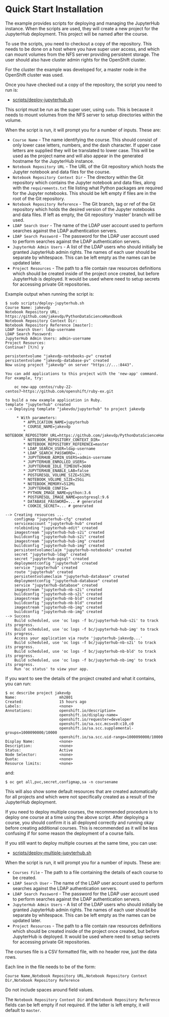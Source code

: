 # Quick Start Installation

The example provides scripts for deploying and managing the JupyterHub instance. When the scripts are used, they will create a new project for the JupyterHub deployment. This project will be named after the course.

To use the scripts, you need to checkout a copy of the repository. This needs to be done on a host where you have super user access, and which can mount volumes from the NFS server providing persistent storage. The user should also have cluster admin rights for the OpenShift cluster.

For the cluster the example was developed for, a master node in the OpenShift cluster was used.

Once you have checked out a copy of the repository, the script you need to run is:

* [scripts/deploy-jupyterhub.sh](../scripts/deploy-jupyterhub.sh)

This script must be run as the super user, using ``sudo``. This is because it needs to mount volumes from the NFS server to setup directories within the volume.

When the script is run, it will prompt you for a number of inputs. These are:

* ``Course Name`` - The name identifying the course. This should consist of only lower case letters, numbers, and the dash character. If upper case letters are supplied they will be translated to lower case. This will be used as the project name and will also appear in the generated hostname for the JupyterHub instance.
* ``Notebook Repository URL`` - The URL of the Git repository which hosts the Jupyter notebook and data files for the course.
* ``Notebook Repository Context Dir`` - The directory within the Git repository which contains the Jupyter notebook and data files, along with the ``requirements.txt`` file listing what Python packages are required for the Jupyter notebooks. This should be left empty if files are in the root of the Git repository.
* ``Notebook Repository Reference`` - The Git branch, tag or ref of the Git repository which holds the desired version of the Jupyter notebooks and data files. If left as empty, the Git repository 'master' branch will be used.
* ``LDAP Search User`` - The name of the LDAP user account used to perform searches against the LDAP authentication servers.
* ``LDAP Search Password`` - The password for the LDAP user account used to perform searches against the LDAP authentication servers.
* ``JupyterHub Admin Users`` - A list of the LDAP users who should initially be granted JupyterHub admin rights. The names of each user should be separate by whitespace. This can be left empty as the names can be updated later.
* ``Project Resources`` - The path to a file contain raw resources definitions which should be created inside of the project once created, but before JupyterHub is deployed. It would be used where need to setup secrets for accessing private Git repositories.

Example output when running the script is:

```
$ sudo scripts/deploy-jupyterhub.sh
Course Name: jakevdp
Notebook Repository URL: https://github.com/jakevdp/PythonDataScienceHandbook
Notebook Repository Context Dir:
Notebook Repository Reference [master]:
LDAP Search User: ldap-username
LDAP Search Password:
JupyterHub Admin Users: admin-username
Project Resources:
Continue? [Y/n] y

persistentvolume "jakevdp-notebooks-pv" created
persistentvolume "jakevdp-database-pv" created
Now using project "jakevdp" on server "https://...:8443".

You can add applications to this project with the 'new-app' command. For example, try:

    oc new-app centos/ruby-22-centos7~https://github.com/openshift/ruby-ex.git

to build a new example application in Ruby.
template "jupyterhub" created
--> Deploying template "jakevdo/jupyterhub" to project jakevdp

     * With parameters:
        * APPLICATION_NAME=jupyterhub
        * COURSE_NAME=jakevdp
        * NOTEBOOK_REPOSITORY_URL=https://github.com/jakevdp/PythonDataScienceHandbook
        * NOTEBOOK_REPOSITORY_CONTEXT_DIR=
        * NOTEBOOK_REPOSITORY_REFERENCE=master
        * LDAP_SEARCH_USER=ldap-username
        * LDAP_SEARCH_PASSWORD=...
        * JUPYTERHUB_ADMIN_USERS=admin-username
        * JUPYTERHUB_ENROLLED_USERS=
        * JUPYTERHUB_IDLE_TIMEOUT=3600
        * JUPYTERHUB_ENABLE_LAB=false
        * POSTGRESQL_VOLUME_SIZE=512Mi
        * NOTEBOOK_VOLUME_SIZE=25Gi
        * NOTEBOOK_MEMORY=512Mi
        * JUPYTERHUB_CONFIG=
        * PYTHON_IMAGE_NAME=python:3.6
        * POSTGRESQL_IMAGE_NAME=postgresql:9.6
        * DATABASE_PASSWORD=... # generated
        * COOKIE_SECRET=... # generated

--> Creating resources ...
    configmap "jupyterhub-cfg" created
    serviceaccount "jupyterhub-hub" created
    rolebinding "jupyterhub-edit" created
    imagestream "jupyterhub-hub-s2i" created
    buildconfig "jupyterhub-hub-s2i" created
    imagestream "jupyterhub-hub-img" created
    buildconfig "jupyterhub-hub-img" created
    persistentvolumeclaim "jupyterhub-notebooks" created
    secret "jupyterhub-ldap" created
    secret "jupyterhub-pgsql" created
    deploymentconfig "jupyterhub" created
    service "jupyterhub" created
    route "jupyterhub" created
    persistentvolumeclaim "jupyterhub-database" created
    deploymentconfig "jupyterhub-database" created
    service "jupyterhub-database" created
    imagestream "jupyterhub-nb-s2i" created
    buildconfig "jupyterhub-nb-s2i" created
    imagestream "jupyterhub-nb-bld" created
    buildconfig "jupyterhub-nb-bld" created
    imagestream "jupyterhub-nb-img" created
    buildconfig "jupyterhub-nb-img" created
--> Success
    Build scheduled, use 'oc logs -f bc/jupyterhub-hub-s2i' to track its progress.
    Build scheduled, use 'oc logs -f bc/jupyterhub-hub-img' to track its progress.
    Access your application via route 'jupyterhub-jakevdp...'
    Build scheduled, use 'oc logs -f bc/jupyterhub-nb-s2i' to track its progress.
    Build scheduled, use 'oc logs -f bc/jupyterhub-nb-bld' to track its progress.
    Build scheduled, use 'oc logs -f bc/jupyterhub-nb-img' to track its progress.
    Run 'oc status' to view your app.
```

If you want to see the details of the project created and what it contains, you can run:

```
$ oc describe project jakevdp
Name:                   mh2801
Created:                15 hours ago
Labels:                 <none>
Annotations:            openshift.io/description=
                        openshift.io/display-name=
                        openshift.io/requester=developer
                        openshift.io/sa.scc.mcs=s0:c10,c0
                        openshift.io/sa.scc.supplemental-groups=1000090000/10000
                        openshift.io/sa.scc.uid-range=1000090000/10000
Display Name:           <none>
Description:            <none>
Status:                 Active
Node Selector:          <none>
Quota:                  <none>
Resource limits:        <none>
```

and:

```
$ oc get all,pvc,secret,configmap,sa -n coursename
```

This will also show some default resources that are created automatically for all projects and which were not specifically created as a result of the JupyterHub deployment.

If you need to deploy multiple courses, the recommended procedure is to deploy one course at a time using the above script. After deploying a course, you should confirm it is all deployed correctly and running okay before creating additional courses. This is recommended as it will be less confusing if for some reason the deployment of a course fails.

If you still want to deploy multiple courses at the same time, you can use:

* [scripts/deploy-multiple-jupyterhub.sh](../scripts/deploy-multiple-jupyterhub.sh)

When the script is run, it will prompt you for a number of inputs. These are:

* ``Courses File`` - The path to a file containing the details of each course to be created.
* ``LDAP Search User`` - The name of the LDAP user account used to perform searches against the LDAP authentication servers.
* ``LDAP Search Password`` - The password for the LDAP user account used to perform searches against the LDAP authentication servers.
* ``JupyterHub Admin Users`` - A list of the LDAP users who should initially be granted JupyterHub admin rights. The names of each user should be separate by whitespace. This can be left empty as the names can be updated later.
* ``Project Resources`` - The path to a file contain raw resources definitions which should be created inside of the project once created, but before JupyterHub is deployed. It would be used where need to setup secrets for accessing private Git repositories.

The courses file is a CSV formatted file, with no header row, just the data rows.

Each line in the file needs to be of the form:

```
Course Name,Notebook Repository URL,Notebook Repository Context Dir,Notebook Repository Reference
```

Do not include spaces around field values.

The ``Notebook Repository Context Dir`` and ``Notebook Repository Reference`` fields can be left empty if not required. If the latter is left empty, it will default to ``master``.
